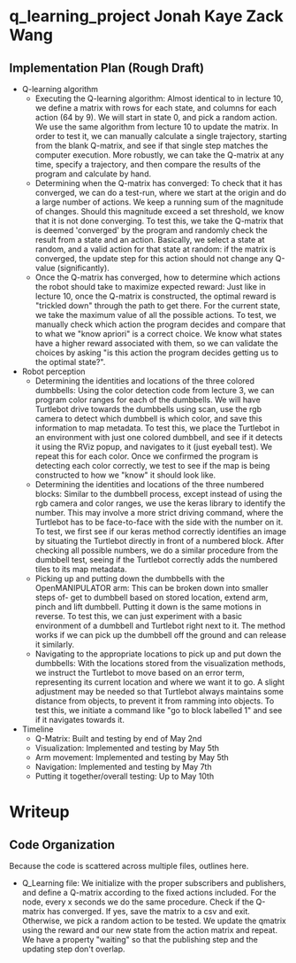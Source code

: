 # q_learning_project Jonah Kaye Zack Wang 

## Implementation Plan (Rough Draft)

* Q-learning algorithm
    * Executing the Q-learning algorithm: Almost identical to in lecture 10, we define a matrix with rows for each state, and columns for each action (64 by 9). We will start in state 0, and pick a random action. We use the same algorithm from lecture 10 to update the matrix. In order to test it, we can manually calculate a single trajectory, starting from the blank Q-matrix, and see if that single step matches the computer execution. More robustly, we can take the Q-matrix at any time, specify a trajectory, and then compare the results of the program and calculate by hand. 
    * Determining when the Q-matrix has converged: To check that it has converged, we can do a test-run, where we start at the origin and do a large number of actions. We keep a running sum of the magnitude of changes. Should this magnitude exceed a set threshold, we know that it is not done converging. To test this, we take the Q-matrix that is deemed 'converged' by the program and randomly check the result from a state and an action. Basically, we select a state at random, and a valid action for that state at random: if the matrix is converged, the update step for this action should not change any Q-value (significantly). 
    * Once the Q-matrix has converged, how to determine which actions the robot should take to maximize expected reward: Just like in lecture 10, once the Q-matrix is constructed, the optimal reward is "trickled down" through the path to get there. For the current state, we take the maximum value of all the possible actions. To test, we manually check which action the program decides and compare that to what we "know apriori" is a correct choice. We know what states have a higher reward associated with them, so we can validate the choices by asking "is this action the program decides getting us to the optimal state?". 
* Robot perception
    * Determining the identities and locations of the three colored dumbbells: Using the color detection code from lecture 3, we can program color ranges for each of the dumbbells. We will have Turtlebot drive towards the dumbbells using scan, use the rgb camera to detect which dumbbell is which color, and save this information to map metadata. To test this, we place the Turtlebot in an environment with just one colored dumbbell, and see if it detects it using the RViz popup, and navigates to it (just eyeball test). We repeat this for each color. Once we confirmed the program is detecting each color correctly, we test to see if the map is being constructed to how we "know" it should look like. 
    * Determining the identities and locations of the three numbered blocks: Similar to the dumbbell process, except instead of using the rgb camera and color ranges, we use the keras library to identify the number. This may involve a more strict driving command, where the Turtlebot has to be face-to-face with the side with the number on it. To test, we first see if our keras method correctly identifies an image by situating the Turtlebot directly in front of a numbered block. After checking all possible numbers, we do a similar procedure from the dumbbell test, seeing if the Turtlebot correctly adds the numbered tiles to its map metadata. 
    * Picking up and putting down the dumbbells with the OpenMANIPULATOR arm: This can be broken down into smaller steps of- get to dumbbell based on stored location, extend arm, pinch and lift dumbbell. Putting it down is the same motions in reverse. To test this, we can just experiment with a basic environment of a dumbbell and Turtlebot right next to it. The method works if we can pick up the dumbbell off the ground and can release it similarly. 
    * Navigating to the appropriate locations to pick up and put down the dumbbells: With the locations stored from the visualization methods, we instruct the Turtlebot to move based on an error term, representing its current location and where we want it to go. A slight adjustment may be needed so that Turtlebot always maintains some distance from objects, to prevent it from ramming into objects. To test this, we initiate a command like "go to block labelled 1" and see if it navigates towards it. 
* Timeline
    * Q-Matrix: Built and testing by end of May 2nd
    * Visualization: Implemented and testing by May 5th
    * Arm movement: Implemented and testing by May 5th
    * Navigation: Implemented and testing by May 7th
    * Putting it together/overall testing: Up to May 10th  

# Writeup

## Code Organization

Because the code is scattered across multiple files, outlines here. 

* Q_Learning file: We initialize with the proper subscribers and publishers, and define a Q-matrix according to the fixed actions included. For the node, every x seconds we do the same procedure. Check if the Q-matrix has converged. If yes, save the matrix to a csv and exit. Otherwise, we pick a random action to be tested. We update the qmatrix using the reward and our new state from the action matrix and repeat. We have a property "waiting" so that the publishing step and the updating step don't overlap. 

